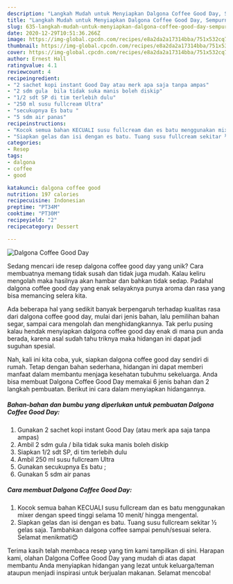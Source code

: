 ```yaml
---
description: "Langkah Mudah untuk Menyiapkan Dalgona Coffee Good Day, Sempurna"
title: "Langkah Mudah untuk Menyiapkan Dalgona Coffee Good Day, Sempurna"
slug: 635-langkah-mudah-untuk-menyiapkan-dalgona-coffee-good-day-sempurna
date: 2020-12-29T10:51:36.266Z
image: https://img-global.cpcdn.com/recipes/e8a2da2a17314bba/751x532cq70/dalgona-coffee-good-day-foto-resep-utama.jpg
thumbnail: https://img-global.cpcdn.com/recipes/e8a2da2a17314bba/751x532cq70/dalgona-coffee-good-day-foto-resep-utama.jpg
cover: https://img-global.cpcdn.com/recipes/e8a2da2a17314bba/751x532cq70/dalgona-coffee-good-day-foto-resep-utama.jpg
author: Ernest Hall
ratingvalue: 4.1
reviewcount: 4
recipeingredient:
- "2 sachet kopi instant Good Day atau merk apa saja tanpa ampas"
- "2 sdm gula  bila tidak suka manis boleh diskip"
- "1/2 sdt SP di tim terlebih dulu"
- "250 ml susu fullcream Ultra"
- "secukupnya Es batu "
- "5 sdm air panas"
recipeinstructions:
- "Kocok semua bahan KECUALI susu fullcream dan es batu menggunakan mixer dengan speed tinggi selama 10 menit/ hingga mengental."
- "Siapkan gelas dan isi dengan es batu. Tuang susu fullcream sekitar ½ gelas saja. Tambahkan dalgona coffee sampai penuh/sesuai selera. Selamat menikmati😊"
categories:
- Resep
tags:
- dalgona
- coffee
- good

katakunci: dalgona coffee good 
nutrition: 197 calories
recipecuisine: Indonesian
preptime: "PT34M"
cooktime: "PT30M"
recipeyield: "2"
recipecategory: Dessert

---
```



![Dalgona Coffee Good Day](https://img-global.cpcdn.com/recipes/e8a2da2a17314bba/751x532cq70/dalgona-coffee-good-day-foto-resep-utama.jpg)

Sedang mencari ide resep dalgona coffee good day yang unik? Cara membuatnya memang tidak susah dan tidak juga mudah. Kalau keliru mengolah maka hasilnya akan hambar dan bahkan tidak sedap. Padahal dalgona coffee good day yang enak selayaknya punya aroma dan rasa yang bisa memancing selera kita.

Ada beberapa hal yang sedikit banyak berpengaruh terhadap kualitas rasa dari dalgona coffee good day, mulai dari jenis bahan, lalu pemilihan bahan segar, sampai cara mengolah dan menghidangkannya. Tak perlu pusing kalau hendak menyiapkan dalgona coffee good day enak di mana pun anda berada, karena asal sudah tahu triknya maka hidangan ini dapat jadi suguhan spesial.




Nah, kali ini kita coba, yuk, siapkan dalgona coffee good day sendiri di rumah. Tetap dengan bahan sederhana, hidangan ini dapat memberi manfaat dalam membantu menjaga kesehatan tubuhmu sekeluarga. Anda bisa membuat Dalgona Coffee Good Day memakai 6 jenis bahan dan 2 langkah pembuatan. Berikut ini cara dalam menyiapkan hidangannya.

<!--inarticleads1-->

##### Bahan-bahan dan bumbu yang diperlukan untuk pembuatan Dalgona Coffee Good Day:

1. Gunakan 2 sachet kopi instant Good Day (atau merk apa saja tanpa ampas)
1. Ambil 2 sdm gula / bila tidak suka manis boleh diskip
1. Siapkan 1/2 sdt SP, di tim terlebih dulu
1. Ambil 250 ml susu fullcream Ultra
1. Gunakan secukupnya Es batu ;
1. Gunakan 5 sdm air panas




<!--inarticleads2-->

##### Cara membuat Dalgona Coffee Good Day:

1. Kocok semua bahan KECUALI susu fullcream dan es batu menggunakan mixer dengan speed tinggi selama 10 menit/ hingga mengental.
1. Siapkan gelas dan isi dengan es batu. Tuang susu fullcream sekitar ½ gelas saja. Tambahkan dalgona coffee sampai penuh/sesuai selera. Selamat menikmati😊




Terima kasih telah membaca resep yang tim kami tampilkan di sini. Harapan kami, olahan Dalgona Coffee Good Day yang mudah di atas dapat membantu Anda menyiapkan hidangan yang lezat untuk keluarga/teman ataupun menjadi inspirasi untuk berjualan makanan. Selamat mencoba!
